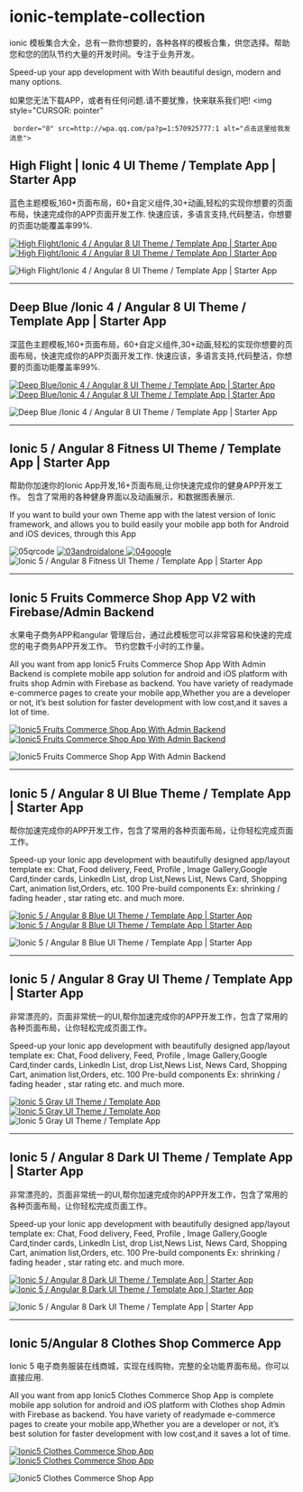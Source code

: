 # ionic-template-collection
ionic 模板集合大全，总有一款你想要的，各种各样的模板合集，供您选择。帮助您和您的团队节约大量的开发时间。专注于业务开发。
<p>Speed-up your app development with With beautiful design, modern and many options.</p>

如果您无法下载APP，或者有任何问题.请不要犹豫，快来联系我们吧!
<img style="CURSOR: pointer"
    
     border="0" src=http://wpa.qq.com/pa?p=1:570925777:1 alt="点击这里给我发消息">


## High Flight | Ionic 4 UI Theme / Template App | Starter App
蓝色主题模板,160+页面布局，60+自定义组件,30+动画,轻松的实现你想要的页面布局，快速完成你的APP页面开发工作.
快速应该，多语言支持,代码整洁，你想要的页面功能覆盖率99%.

<p>
    <a href="http://bit.ly/2sLLMeI" target="_blank">
        <img src="https://i.ibb.co/tBZ9p2t/high-flight-qrcodeandroid.jpg"
             alt="High Flight/Ionic 4 / Angular 8 UI Theme / Template App | Starter App" border="0">
    </a>
    <a href="http://bit.ly/3aowTQt"
       target="_blank">
        <img src="https://i.ibb.co/bBB51HW/high-flight-qrcodegoogle.jpg"
             alt="High Flight/Ionic 4 / Angular 8 UI Theme / Template App | Starter App" border="0">
    </a>
</p>
<img src="https://i.ibb.co/q04g1F4/high-main.gif"
     alt="High Flight/Ionic 4 / Angular 8 UI Theme / Template App | Starter App" border="0">


----------------------------------------------------------------------------------------------------

## Deep Blue /Ionic 4 / Angular 8 UI Theme / Template App | Starter App
深蓝色主题模板,160+页面布局，60+自定义组件,30+动画,轻松的实现你想要的页面布局，快速完成你的APP页面开发工作.
快速应该，多语言支持,代码整洁，你想要的页面功能覆盖率99%.
<p>
    <a href="http://bit.ly/2v6ubil" target="_blank">
        <img src="https://i.ibb.co/GP3BPQ0/deepblue-qrcodeandroid.jpg"
             alt="Deep Blue/Ionic 4 / Angular 8 UI Theme / Template App | Starter App" border="0">
    </a>
    <a href="http://bit.ly/2GaFRTm"
       target="_blank">
        <img src="https://i.ibb.co/5WJjXMh/deepblue-qrcodegoogle.jpg"
             alt="Deep Blue/Ionic 4 / Angular 8 UI Theme / Template App | Starter App" border="0">
    </a>
</p>

<img src="https://i.ibb.co/NxYd3QD/deep-demo.gif"
     alt="Deep Blue /Ionic 4 / Angular 8 UI Theme / Template App | Starter App" border="0">

----------------------------------------------------------------------------------------------------
## Ionic 5 / Angular 8 Fitness UI Theme / Template App | Starter App
帮助你加速你的Ionic App开发,16+页面布局,让你快速完成你的健身APP开发工作。
包含了常用的各种健身界面以及动画展示，和数据图表展示.
<p>If you want to build your own Theme app with the latest version of Ionic framework, and allows you to build easily
    your mobile app both for Android and iOS devices, through this App</p>

<img src="https://i.ibb.co/cb8tyZS/05qrcode.jpg" alt="05qrcode" border="0">
<a href="http://bit.ly/35OGI7r" target="_blank">
    <img src="https://i.ibb.co/6tCxHJK/03androidalone.jpg" alt="03androidalone" border="0">
</a>
<a href="https://play.google.com/store/apps/details?id=io.ionic.com.start_easyfit_myApp990004" target="_blank">
    <img src="https://i.ibb.co/R6kbJms/04google.jpg" alt="04google" border="0">
</a>
<img alt="Ionic 5 / Angular 8 Fitness UI Theme / Template App | Starter App"
     src="https://i.ibb.co/Pmpb4WV/previewdemo.gif"/>

----------------------------------------------------------------------------------------------------
## Ionic 5 Fruits Commerce Shop App V2 with Firebase/Admin Backend
水果电子商务APP和angular 管理后台，通过此模板您可以非常容易和快速的完成您的电子商务APP开发工作。
节约您数千小时的工作量。
<p>All you want from app Ionic5 Fruits Commerce Shop App With Admin Backend is complete mobile app solution for
    android and iOS
    platform
    with fruits shop Admin with Firebase as backend. You have variety of readymade e-commerce pages to create
    your
    mobile app,Whether you are a developer or not, it’s best solution for faster development with low cost,and
    it saves a lot of time.</p>

<p>
    <a href="http://bit.ly/2tNE2ZI" target="_blank">
        <img src="https://i.ibb.co/JKsZCnH/qrcodeandroid.jpg" alt="Ionic5 Fruits Commerce Shop App With Admin Backend "
             border="0">
    </a>
    <a href="http://bit.ly/35J9fuj" target="_blank">
        <img src="https://i.ibb.co/Kmh8q7F/qrcodegoogle.jpg" alt="Ionic5 Fruits Commerce Shop App With Admin Backend "
             border="0">
    </a>
</p>
<img src="https://i.ibb.co/Ss4PwsB/previewdemo.gif" alt="Ionic5 Fruits Commerce Shop App With Admin Backend "
     border="0">

----------------------------------------------------------------------------------------------------
## Ionic 5 / Angular 8 UI Blue Theme / Template App | Starter App
<p>帮你加速完成你的APP开发工作，包含了常用的各种页面布局，让你轻松完成页面工作。</p>
<p>Speed-up your Ionic app development with beautifully designed app/layout template ex: Chat, Food delivery, Feed,
    Profile , Image Gallery,Google Card,tinder cards, LinkedIn List, drop List,News List, News Card, Shopping Cart,
    animation list,Orders, etc. 100 Pre-build components Ex: shrinking / fading header , star rating etc. and much
    more.</p>
<p>
    <a href="http://bit.ly/2MxB9mt" target="_blank">
        <img src="https://i.ibb.co/6Bfh4Jd/03android.jpg"
             alt="Ionic 5 / Angular 8 Blue UI Theme / Template App | Starter App" border="0">
    </a>
    <a href="https://play.google.com/store/apps/details?id=io.ionic.com.start_template_blue_myApp990004"
       target="_blank">
        <img src="https://i.ibb.co/qdC6HNd/qrcodegoogle.jpg"
             alt="Ionic 5 / Angular 8 Blue UI Theme / Template App | Starter App" border="0">
    </a>
</p>
<img src="https://i.ibb.co/Gs4PtZd/previewdemo.gif" alt="Ionic 5 / Angular 8 Blue UI Theme / Template App | Starter App"
     border="0">

----------------------------------------------------------------------------------------------------
## Ionic 5 / Angular 8 Gray UI Theme / Template App | Starter App
<p>非常漂亮的，页面非常统一的UI,帮你加速完成你的APP开发工作，包含了常用的各种页面布局，让你轻松完成页面工作。</p>
<p>Speed-up your Ionic app development with beautifully designed app/layout template ex: Chat, Food delivery, Feed,
    Profile , Image Gallery,Google Card,tinder cards, LinkedIn List, drop List,News List, News Card, Shopping Cart,
    animation list,Orders, etc. 100 Pre-build components Ex: shrinking / fading header , star rating etc. and much
    more.</p>
<a href="http://bit.ly/2EJGMJK" target="_blank">
    <img src="https://i.ibb.co/8Pm0FHP/qrcodeandroid.jpg"
         alt="Ionic 5 Gray UI Theme / Template App" border="0">
</a>
<a href="https://play.google.com/store/apps/details?id=io.ionic.com.start_template_gray_myApp990003"
   target="_blank">
    <img src="https://i.ibb.co/c1dCDtK/qrcodegoogle.jpg"
         alt="Ionic 5 Gray UI Theme / Template App" border="0">
</a>
<img src="https://i.ibb.co/RYzNxh5/previewdemo.gif" alt="Ionic 5 Gray UI Theme / Template App" border="0">

----------------------------------------------------------------------------------------------------
## Ionic 5 / Angular 8 Dark UI Theme / Template App | Starter App
<p>非常漂亮的，页面非常统一的UI,帮你加速完成你的APP开发工作，包含了常用的各种页面布局，让你轻松完成页面工作。</p>
<p>Speed-up your Ionic app development with beautifully designed app/layout template ex: Chat, Food delivery, Feed,
    Profile , Image Gallery,Google Card,tinder cards, LinkedIn List, drop List,News List, News Card, Shopping Cart,
    animation list,Orders, etc. 100 Pre-build components Ex: shrinking / fading header , star rating etc. and much
    more.</p>
<p>
    <a href="http://bit.ly/2MmE2q6" target="_blank">
        <img src="https://i.ibb.co/0fTSXp7/qrcodeandroid.jpg"
             alt="Ionic 5 / Angular 8 Dark UI Theme / Template App | Starter App" border="0">
    </a>
    <a href="https://play.google.com/store/apps/details?id=ionic.com.start_dark_myApp990009"
       target="_blank">
        <img src="https://i.ibb.co/X234PT0/qrcodegoogle.jpg"
             alt="Ionic 5 / Angular 8 Dark UI Theme / Template App | Starter App" border="0">
    </a>
</p>
<img alt="Ionic 5 / Angular 8 Dark UI Theme / Template App | Starter App"
     src="https://i.ibb.co/5TsvSrX/previewdemo.gif"/>

----------------------------------------------------------------------------------------------------
## Ionic 5/Angular 8 Clothes Shop Commerce App
<p>Ionic 5 电子商务服装在线商城，实现在线购物，完整的全功能界面布局。你可以直接应用.</p>
<p>All you want from app Ionic5 Clothes Commerce Shop App is complete mobile app solution for android and iOS platform
    with Clothes shop Admin with Firebase as backend. You have variety of readymade e-commerce pages to create your
    mobile app,Whether you are a developer or not, it’s best solution for faster development with low cost,and it saves
    a lot of time.</p>
<p>
    <a href="http://bit.ly/39HlNpa" target="_blank">
        <img src="https://i.ibb.co/mH8xNNR/qrcodeandroid.jpg" alt="Ionic5 Clothes Commerce Shop App" border="0">
    </a>
    <a href="http://bit.ly/2sEdcTN" target="_blank">
        <img src="https://i.ibb.co/H7qw3sj/qrcodegoogle.jpg" alt="Ionic5 Clothes Commerce Shop App" border="0">
    </a>
</p>
<img src="https://i.ibb.co/cQSXxGc/1previewdemo.gif" alt="Ionic5 Clothes Commerce Shop App" border="0">
